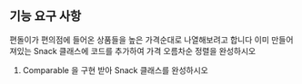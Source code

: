 ## 기능 요구 사항 

편돌이가 편의점에 들어온 상품들을 높은 가격순대로 나열해보려고 합니다
이미 만들어져있는 Snack 클래스에 코드를 추가하여 가격 오름차순 정렬을 완성하시오


1. Comparable 을 구현 받아 Snack 클래스를 완성하시오

